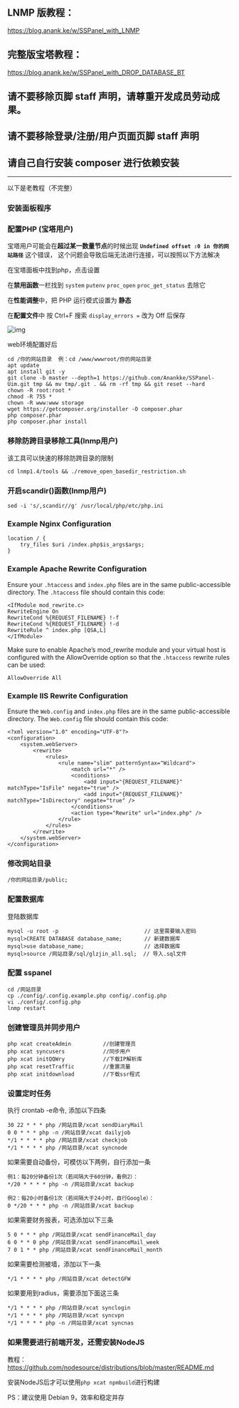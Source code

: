 ## LNMP 版教程：

https://blog.anank.ke/w/SSPanel_with_LNMP

## 完整版宝塔教程：

https://blog.anank.ke/w/SSPanel_with_DROP_DATABASE_BT

## 请不要移除页脚 staff 声明，请尊重开发成员劳动成果。

## 请不要移除登录/注册/用户页面页脚 staff 声明

## 请自己自行安装 composer 进行依赖安装

***
以下是老教程（不完整）

### 安装面板程序

### 配置PHP (宝塔用户)

宝塔用户可能会在**超过某一数量节点**的时候出现 **`Undefined offset :0 in 你的网站路径`** 这个错误，
这个问题会导致后端无法进行连接，可以按照以下方法解决

在宝塔面板中找到php，点击设置

在**禁用函数**一栏找到 `system` `putenv` `proc_open` `proc_get_status` 去除它

在**性能调整**中，把 PHP 运行模式设置为 **静态**

在**配置文件**中 按 Ctrl+F 搜索 `display_errors =` 改为 Off 后保存

![img](https://i.loli.net/2018/04/06/5ac64a16dbeaf.png)

web环境配置好后

```
cd /你的网站目录  例：cd /www/wwwroot/你的网站目录  
apt update
apt install git -y
git clone -b master --depth=1 https://github.com/Anankke/SSPanel-Uim.git tmp && mv tmp/.git . && rm -rf tmp && git reset --hard
chown -R root:root *
chmod -R 755 *
chown -R www:www storage
wget https://getcomposer.org/installer -O composer.phar
php composer.phar
php composer.phar install
```
### 移除防跨目录移除工具(lnmp用户)

该工具可以快速的移除防跨目录的限制

`cd lnmp1.4/tools && ./remove_open_basedir_restriction.sh`

### 开启scandir()函数(lnmp用户)

`sed -i 's/,scandir//g' /usr/local/php/etc/php.ini`

### Example Nginx Configuration
```
location / {
    try_files $uri /index.php$is_args$args;
}
```
### Example Apache Rewrite Configuration
Ensure your `.htaccess` and `index.php` files are in the same public-accessible directory. The `.htaccess` file should contain this code:
```
<IfModule mod_rewrite.c>
RewriteEngine On
RewriteCond %{REQUEST_FILENAME} !-f
RewriteCond %{REQUEST_FILENAME} !-d
RewriteRule ^ index.php [QSA,L]
</IfModule>
```
Make sure to enable Apache’s mod_rewrite module and your virtual host is configured with the AllowOverride option so that the `.htaccess` rewrite rules can be used:
```
AllowOverride All
```
### Example IIS Rewrite Configuration

Ensure the `Web.config` and `index.php` files are in the same public-accessible directory. The `Web.config` file should contain this code:
```
<?xml version="1.0" encoding="UTF-8"?>
<configuration>
    <system.webServer>
        <rewrite>
            <rules>
                <rule name="slim" patternSyntax="Wildcard">
                    <match url="*" />
                    <conditions>
                        <add input="{REQUEST_FILENAME}" matchType="IsFile" negate="true" />
                        <add input="{REQUEST_FILENAME}" matchType="IsDirectory" negate="true" />
                    </conditions>
                    <action type="Rewrite" url="index.php" />
                </rule>
            </rules>
        </rewrite>
    </system.webServer>
</configuration>
```

### 修改网站目录

```
/你的网站目录/public;
```

### 配置数据库

登陆数据库

```
mysql -u root -p                           // 这里需要输入密码
mysql>CREATE DATABASE database_name;       // 新建数据库
mysql>use database_name;                   // 选择数据库
mysql>source /网站目录/sql/glzjin_all.sql;  // 导入.sql文件

```

### 配置 sspanel

```
cd /网站目录
cp ./config/.config.example.php config/.config.php
vi ./config/.config.php
lnmp restart
```

### 创建管理员并同步用户

```
php xcat createAdmin          //创建管理员
php xcat syncusers            //同步用户
php xcat initQQWry            //下载IP解析库
php xcat resetTraffic         //重置流量
php xcat initdownload         //下载ssr程式
```

### 设置定时任务

执行 crontab -e命令, 添加以下四条

```
30 22 * * * php /网站目录/xcat sendDiaryMail
0 0 * * * php -n /网站目录/xcat dailyjob
*/1 * * * * php /网站目录/xcat checkjob
*/1 * * * * php /网站目录/xcat syncnode
```
如果需要自动备份，可模仿以下两例，自行添加一条
```
例1：每20分钟备份1次（若间隔大于60分钟，看例2）：
*/20 * * * * php -n /网站目录/xcat backup

例2：每20小时备份1次（若间隔大于24小时，自行Google）：
0 */20 * * * php -n /网站目录/xcat backup
```
如果需要财务报表，可选添加以下三条
```
5 0 * * * php /网站目录/xcat sendFinanceMail_day
6 0 * * 0 php /网站目录/xcat sendFinanceMail_week
7 0 1 * * php /网站目录/xcat sendFinanceMail_month
```
如果需要检测被墙，添加以下一条
```
*/1 * * * * php /网站目录/xcat detectGFW
```
如果要用到radius，需要添加下面这三条
```
*/1 * * * * php /网站目录/xcat synclogin
*/1 * * * * php /网站目录/xcat syncvpn
*/1 * * * * php -n /网站目录/xcat syncnas
```

### 如果需要进行前端开发，还需安装NodeJS

教程：https://github.com/nodesource/distributions/blob/master/README.md

安装NodeJS后才可以使用`php xcat npmbuild`进行构建

PS：建议使用 Debian 9，效率和稳定并存
